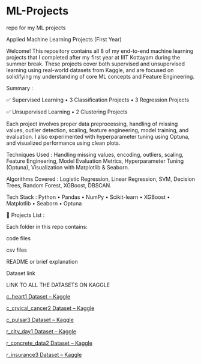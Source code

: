 # ML-Projects

repo for my ML projects

Applied Machine Learning Projects (First Year)

Welcome! This repository contains all 8 of my end-to-end machine learning projects that I completed after my first year at IIIT Kottayam during the summer break. These projects cover both supervised and unsupervised learning using real-world datasets from Kaggle, and are focused on solidifying my understanding of core ML concepts and Feature Engineering.

Summary :

✅ Supervised Learning
• 3 Classification Projects
• 3 Regression Projects

✅ Unsupervised Learning
• 2 Clustering Projects

Each project involves proper data preprocessing, handling of missing values, outlier detection, scaling, feature engineering, model training, and evaluation. I also experimented with hyperparameter tuning using Optuna, and visualized performance using clean plots.

Techniques Used :
Handling missing values, encoding, outliers, scaling,
Feature Engineering,
Model Evaluation Metrics,
Hyperparameter Tuning (Optuna),
Visualization with Matplotlib & Seaborn.

Algorithms Covered :
Logistic Regression,
Linear Regression,
SVM,
Decision Trees,
Random Forest,
XGBoost,
DBSCAN.

Tech Stack :
Python • Pandas • NumPy • Scikit-learn • XGBoost • Matplotlib • Seaborn • Optuna

📂 Projects List :

Each folder in this repo contains:

code files

csv files

README or brief explanation

Dataset link

LINK TO ALL THE DATASETS ON KAGGLE

[c_heart1 Dataset – Kaggle](https://www.kaggle.com/datasets/johnsmith88/heart-disease-dataset)

[c_crvical_cancer2 Dataset – Kaggle](https://www.kaggle.com/datasets/loveall/cervical-cancer-risk-classification)

[c_pulsar3 Dataset – Kaggle](https://www.kaggle.com/datasets/brsdincer/pulsar-classification-for-class-prediction)

[r_city_day1 Dataset – Kaggle](https://www.kaggle.com/datasets/rohanrao/air-quality-data-in-india)

[r_concrete_data2 Dataset – Kaggle](https://www.kaggle.com/datasets/niteshyadav3103/concrete-compressive-strength)

[r_insurance3 Dataset – Kaggle](https://www.kaggle.com/datasets/mirichoi0218/insurance)
